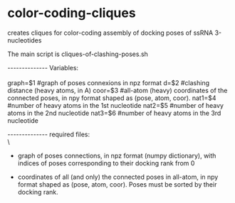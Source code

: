 # color-coding-cliques
creates cliques for color-coding assembly of docking poses of ssRNA 3-nucleotides

The main script is cliques-of-clashing-poses.sh

-------------- Variables: \
\
graph=$1   #graph of poses connexions in npz format
d=$2       #clashing distance (heavy atoms, in A)
coor=$3    #all-atom (heavy) coordinates of the connected poses, in npy format shaped as (pose, atom, coor).
nat1=$4    #number of heavy atoms in the 1st nucleotide
nat2=$5    #number of heavy atoms in the 2nd nucleotide
nat3=$6    #number of heavy atoms in the 3rd nucleotide


-------------- required files: \
\

- graph of poses connections, in npz format (numpy dictionary), with indices of poses corresponding to their docking rank from 0

- coordinates of all (and only) the connected poses in all-atom, in npy format shaped as (pose, atom, coor). Poses must be sorted by their docking rank.


